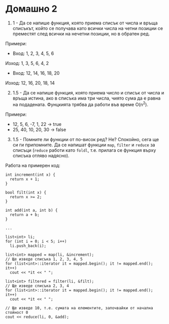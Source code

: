 # Домашно 2

1) 1 - Да се напише функция, която приема списък от числа и връща списъкът, който се получава като всички числа на четни позиции се преместят след всички на нечетни позиции, но в обратен ред.

Примери:

  - Вход: 1, 2, 3, 4, 5, 6

   Изход: 1, 3, 5, 6, 4, 2

  - Вход: 12, 14, 16, 18, 20

   Изход: 12, 16, 20, 18, 14

2) 1.5 - Да се напише функция, която приема число и списък от числа и връща истина, ако в списъка има три числа, чиято сума да е равна на подадената. Фунцкията трябва да работи във време O(n<sup>2</sup>).

Примери:

  - 12, 5, 6, -7, 1, 22 -> true
  - 25, 40, 10, 20, 30 -> false

3) 1.5 - Помните ли функции от по-висок ред? Не? Спокойно, сега ще си ги припомните. Да се напишат функции `map`, `filter` и `reduce` за списъци (`reduce` работи като `foldl`, т.е. прилага се функция върху списъка отляво надясно).


Работа на примерен код:

    int increment(int x) {
      return x + 1;
    }

    bool filt(int x) {
      return x >= 2;
    }

    int add(int a, int b) {
      return a + b;
    }

    ...

    list<int> li;
    for (int i = 0; i < 5; i++)
      li.push_back(i);

    list<int> mapped = map(li, &increment);
    // Ще изведе списъка 1, 2, 3, 4, 5
    for (list<int>::iterator it = mapped.begin(); it != mapped.end(); it++)
      cout << *it << " ";

    list<int> filtered = filter(li, &filt);
    // Ще изведе списъка 2, 3, 4
    for (list<int>::iterator it = mapped.begin(); it != mapped.end(); it++)
      cout << *it << " ";

    // Ще изведе 10, т.е. сумата на елементите, започвайки от начална стойност 0
    cout << reduce(li, 0, &add);